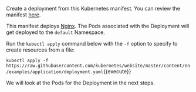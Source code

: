 Create a deployment from this Kubernetes manifest. You can review the manifest [here](https://raw.githubusercontent.com/kubernetes/website/master/content/en/examples/application/deployment.yaml).

This manifest deploys [Nginx](https://www.nginx.com/resources/wiki/). The Pods associated with the Deployment will get deployed to the `default` Namespace. 

Run the `kubectl apply` command below with the `-f` option to specify to create resources from a file: 

`kubectl apply -f https://raw.githubusercontent.com/kubernetes/website/master/content/en/examples/application/deployment.yaml`{{execute}}

We will look at the Pods for the Deployment in the next steps.
